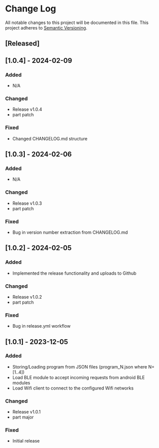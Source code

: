 # Change Log

All notable changes to this project will be documented in this file.
This project adheres to [Semantic Versioning](http://semver.org/).

## [Released]

## [1.0.4] - 2024-02-09

### Added
- N/A

### Changed
- Release v1.0.4
- part patch

### Fixed
- Changed CHANGELOG.md structure

## [1.0.3] - 2024-02-06

### Added
- N/A

### Changed
- Release v1.0.3
- part patch

### Fixed
- Bug in version number extraction from CHANGELOG.md

## [1.0.2] - 2024-02-05

### Added
- Implemented the release functionality and uploads to Github

### Changed
- Release v1.0.2
- part patch

### Fixed
- Bug in release.yml workflow

## [1.0.1] - 2023-12-05

### Added
- Storing/Loading program from JSON files (program_N.json where N=[1..4])
- Load BLE module to accept incoming requests from android BLE modules
- Load Wifi client to connect to the configured Wifi networks

### Changed
- Release v1.0.1
- part major

### Fixed
- Initial release
